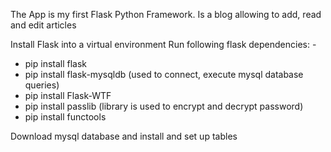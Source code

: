 The App is my first Flask Python Framework. Is a blog allowing to add, read and edit articles

Install Flask into a virtual environment
Run following flask dependencies: - 
 - pip install flask
 - pip install flask-mysqldb (used to connect, execute mysql database queries)
 - pip install Flask-WTF
 - pip install passlib (library is used to encrypt and decrypt password)
 - pip install functools

Download mysql database and install and set up tables